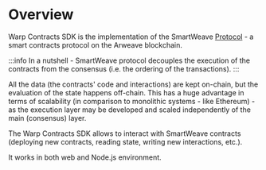 # Overview

Warp Contracts SDK is the implementation of the SmartWeave [Protocol](https://academy.warp.cc/docs/sdk/advanced/smartweave-protocol) - a smart contracts protocol on the Arweave blockchain.

:::info
In a nutshell - SmartWeave protocol decouples the execution of the contracts from the consensus (i.e. the ordering of the transactions).
:::

All the data (the contracts' code and interactions) are kept on-chain, but the evaluation of the state happens off-chain.
This has a huge advantage in terms of scalability (in comparison to monolithic systems - like Ethereum) - as the execution layer
may be developed and scaled independently of the main (consensus) layer.

The Warp Contracts SDK allows to interact with SmartWeave contracts (deploying new contracts, reading state, writing new interactions, etc.).

It works in both web and Node.js environment.
